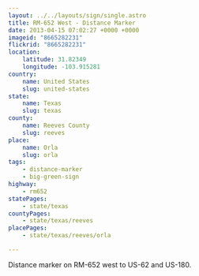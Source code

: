 ```yaml
---
layout: ../../layouts/sign/single.astro
title: RM-652 West - Distance Marker
date: 2013-04-15 07:02:27 +0000 +0000
imageid: "8665282231"
flickrid: "8665282231"
location:
    latitude: 31.82349
    longitude: -103.915281
country:
    name: United States
    slug: united-states
state:
    name: Texas
    slug: texas
county:
    name: Reeves County
    slug: reeves
place:
    name: Orla
    slug: orla
tags:
    - distance-marker
    - big-green-sign
highway:
    - rm652
statePages:
    - state/texas
countyPages:
    - state/texas/reeves
placePages:
    - state/texas/reeves/orla

---
```

Distance marker on RM-652 west to US-62 and US-180.